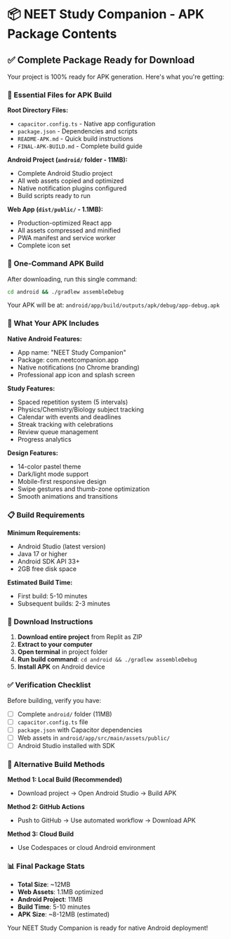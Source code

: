 # 📦 NEET Study Companion - APK Package Contents

## ✅ Complete Package Ready for Download

Your project is 100% ready for APK generation. Here's what you're getting:

### 📁 Essential Files for APK Build

**Root Directory Files:**
- `capacitor.config.ts` - Native app configuration
- `package.json` - Dependencies and scripts
- `README-APK.md` - Quick build instructions
- `FINAL-APK-BUILD.md` - Complete build guide

**Android Project (`android/` folder - 11MB):**
- Complete Android Studio project
- All web assets copied and optimized
- Native notification plugins configured
- Build scripts ready to run

**Web App (`dist/public/` - 1.1MB):**
- Production-optimized React app
- All assets compressed and minified
- PWA manifest and service worker
- Complete icon set

### 🚀 One-Command APK Build

After downloading, run this single command:
```bash
cd android && ./gradlew assembleDebug
```

Your APK will be at: `android/app/build/outputs/apk/debug/app-debug.apk`

### 📱 What Your APK Includes

**Native Android Features:**
- App name: "NEET Study Companion"
- Package: com.neetcompanion.app
- Native notifications (no Chrome branding)
- Professional app icon and splash screen

**Study Features:**
- Spaced repetition system (5 intervals)
- Physics/Chemistry/Biology subject tracking
- Calendar with events and deadlines
- Streak tracking with celebrations
- Review queue management
- Progress analytics

**Design Features:**
- 14-color pastel theme
- Dark/light mode support
- Mobile-first responsive design
- Swipe gestures and thumb-zone optimization
- Smooth animations and transitions

### 📋 Build Requirements

**Minimum Requirements:**
- Android Studio (latest version)
- Java 17 or higher
- Android SDK API 33+
- 2GB free disk space

**Estimated Build Time:**
- First build: 5-10 minutes
- Subsequent builds: 2-3 minutes

### 🎯 Download Instructions

1. **Download entire project** from Replit as ZIP
2. **Extract to your computer**
3. **Open terminal** in project folder
4. **Run build command**: `cd android && ./gradlew assembleDebug`
5. **Install APK** on Android device

### ✅ Verification Checklist

Before building, verify you have:
- [ ] Complete `android/` folder (11MB)
- [ ] `capacitor.config.ts` file
- [ ] `package.json` with Capacitor dependencies
- [ ] Web assets in `android/app/src/main/assets/public/`
- [ ] Android Studio installed with SDK

### 🔧 Alternative Build Methods

**Method 1: Local Build (Recommended)**
- Download project → Open Android Studio → Build APK

**Method 2: GitHub Actions**
- Push to GitHub → Use automated workflow → Download APK

**Method 3: Cloud Build**
- Use Codespaces or cloud Android environment

### 📊 Final Package Stats

- **Total Size**: ~12MB
- **Web Assets**: 1.1MB optimized
- **Android Project**: 11MB
- **Build Time**: 5-10 minutes
- **APK Size**: ~8-12MB (estimated)

Your NEET Study Companion is ready for native Android deployment!